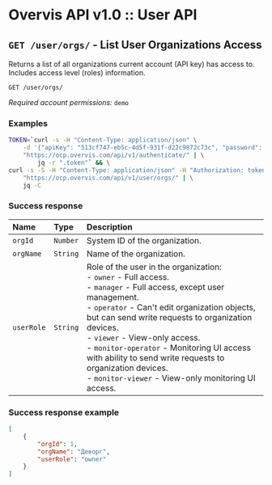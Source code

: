 # Overvis API v1.0 :: User API

## <a name='List-User-Organizations-Access'></a> `GET /user/orgs/` - List User Organizations Access

Returns a list of all organizations current account (API key) has access to. Includes access level (roles) information.

```
GET /user/orgs/
```
*Required account permissions:* `demo`

### Examples

```bash
TOKEN=`curl -s -H "Content-Type: application/json" \
    -d '{"apiKey": "513cf747-eb5c-4d5f-931f-d22c9872c73c", "password": "DCdcSLmkoZkU5zGI9gpInDbo" }' \
    "https://ocp.overvis.com/api/v1/authenticate/" | \
        jq -r ".token"` && \
curl -s -S -H "Content-Type: application/json" -H "Authorization: token $TOKEN" \
    "https://ocp.overvis.com/api/v1/user/orgs/" | \
    jq -C
```

### Success response

| Name     | Type       | Description                           |
|:---------|:-----------|:--------------------------------------|
| `orgId` | `Number` | System ID of the organization. |
| `orgName` | `String` | Name of the organization. |
| `userRole` | `String` | Role of the user in the organization:<br> - `owner` - Full access.<br> - `manager` - Full access, except user management.<br> - `operator` - Can't edit organization objects, but can send write requests to organization devices.<br> - `viewer` - View-only access.<br> - `monitor-operator` - Monitoring UI access with ability to send write requests to organization devices.<br> - `monitor-viewer` - View-only monitoring UI access. |

### Success response example

```json
[
    {
        "orgId": 1,
        "orgName": "Деворг",
        "userRole": "owner"
    }
]
```


